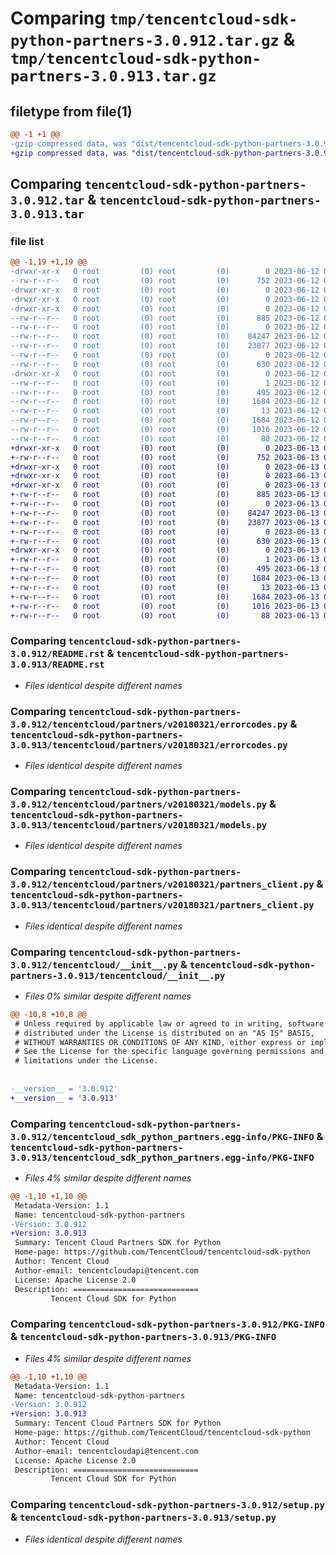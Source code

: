 # Comparing `tmp/tencentcloud-sdk-python-partners-3.0.912.tar.gz` & `tmp/tencentcloud-sdk-python-partners-3.0.913.tar.gz`

## filetype from file(1)

```diff
@@ -1 +1 @@
-gzip compressed data, was "dist/tencentcloud-sdk-python-partners-3.0.912.tar", last modified: Mon Jun 12 03:09:10 2023, max compression
+gzip compressed data, was "dist/tencentcloud-sdk-python-partners-3.0.913.tar", last modified: Tue Jun 13 02:22:24 2023, max compression
```

## Comparing `tencentcloud-sdk-python-partners-3.0.912.tar` & `tencentcloud-sdk-python-partners-3.0.913.tar`

### file list

```diff
@@ -1,19 +1,19 @@
-drwxr-xr-x   0 root         (0) root         (0)        0 2023-06-12 03:09:10.000000 tencentcloud-sdk-python-partners-3.0.912/
--rw-r--r--   0 root         (0) root         (0)      752 2023-06-12 03:09:10.000000 tencentcloud-sdk-python-partners-3.0.912/README.rst
-drwxr-xr-x   0 root         (0) root         (0)        0 2023-06-12 03:09:10.000000 tencentcloud-sdk-python-partners-3.0.912/tencentcloud/
-drwxr-xr-x   0 root         (0) root         (0)        0 2023-06-12 03:09:10.000000 tencentcloud-sdk-python-partners-3.0.912/tencentcloud/partners/
-drwxr-xr-x   0 root         (0) root         (0)        0 2023-06-12 03:09:10.000000 tencentcloud-sdk-python-partners-3.0.912/tencentcloud/partners/v20180321/
--rw-r--r--   0 root         (0) root         (0)      885 2023-06-12 03:09:10.000000 tencentcloud-sdk-python-partners-3.0.912/tencentcloud/partners/v20180321/errorcodes.py
--rw-r--r--   0 root         (0) root         (0)        0 2023-06-12 03:09:10.000000 tencentcloud-sdk-python-partners-3.0.912/tencentcloud/partners/v20180321/__init__.py
--rw-r--r--   0 root         (0) root         (0)    84247 2023-06-12 03:09:10.000000 tencentcloud-sdk-python-partners-3.0.912/tencentcloud/partners/v20180321/models.py
--rw-r--r--   0 root         (0) root         (0)    23877 2023-06-12 03:09:10.000000 tencentcloud-sdk-python-partners-3.0.912/tencentcloud/partners/v20180321/partners_client.py
--rw-r--r--   0 root         (0) root         (0)        0 2023-06-12 03:09:10.000000 tencentcloud-sdk-python-partners-3.0.912/tencentcloud/partners/__init__.py
--rw-r--r--   0 root         (0) root         (0)      630 2023-06-12 03:09:10.000000 tencentcloud-sdk-python-partners-3.0.912/tencentcloud/__init__.py
-drwxr-xr-x   0 root         (0) root         (0)        0 2023-06-12 03:09:10.000000 tencentcloud-sdk-python-partners-3.0.912/tencentcloud_sdk_python_partners.egg-info/
--rw-r--r--   0 root         (0) root         (0)        1 2023-06-12 03:09:10.000000 tencentcloud-sdk-python-partners-3.0.912/tencentcloud_sdk_python_partners.egg-info/dependency_links.txt
--rw-r--r--   0 root         (0) root         (0)      495 2023-06-12 03:09:10.000000 tencentcloud-sdk-python-partners-3.0.912/tencentcloud_sdk_python_partners.egg-info/SOURCES.txt
--rw-r--r--   0 root         (0) root         (0)     1684 2023-06-12 03:09:10.000000 tencentcloud-sdk-python-partners-3.0.912/tencentcloud_sdk_python_partners.egg-info/PKG-INFO
--rw-r--r--   0 root         (0) root         (0)       13 2023-06-12 03:09:10.000000 tencentcloud-sdk-python-partners-3.0.912/tencentcloud_sdk_python_partners.egg-info/top_level.txt
--rw-r--r--   0 root         (0) root         (0)     1684 2023-06-12 03:09:10.000000 tencentcloud-sdk-python-partners-3.0.912/PKG-INFO
--rw-r--r--   0 root         (0) root         (0)     1016 2023-06-12 03:09:10.000000 tencentcloud-sdk-python-partners-3.0.912/setup.py
--rw-r--r--   0 root         (0) root         (0)       88 2023-06-12 03:09:10.000000 tencentcloud-sdk-python-partners-3.0.912/setup.cfg
+drwxr-xr-x   0 root         (0) root         (0)        0 2023-06-13 02:22:24.000000 tencentcloud-sdk-python-partners-3.0.913/
+-rw-r--r--   0 root         (0) root         (0)      752 2023-06-13 02:22:24.000000 tencentcloud-sdk-python-partners-3.0.913/README.rst
+drwxr-xr-x   0 root         (0) root         (0)        0 2023-06-13 02:22:24.000000 tencentcloud-sdk-python-partners-3.0.913/tencentcloud/
+drwxr-xr-x   0 root         (0) root         (0)        0 2023-06-13 02:22:24.000000 tencentcloud-sdk-python-partners-3.0.913/tencentcloud/partners/
+drwxr-xr-x   0 root         (0) root         (0)        0 2023-06-13 02:22:24.000000 tencentcloud-sdk-python-partners-3.0.913/tencentcloud/partners/v20180321/
+-rw-r--r--   0 root         (0) root         (0)      885 2023-06-13 02:22:24.000000 tencentcloud-sdk-python-partners-3.0.913/tencentcloud/partners/v20180321/errorcodes.py
+-rw-r--r--   0 root         (0) root         (0)        0 2023-06-13 02:22:24.000000 tencentcloud-sdk-python-partners-3.0.913/tencentcloud/partners/v20180321/__init__.py
+-rw-r--r--   0 root         (0) root         (0)    84247 2023-06-13 02:22:24.000000 tencentcloud-sdk-python-partners-3.0.913/tencentcloud/partners/v20180321/models.py
+-rw-r--r--   0 root         (0) root         (0)    23877 2023-06-13 02:22:24.000000 tencentcloud-sdk-python-partners-3.0.913/tencentcloud/partners/v20180321/partners_client.py
+-rw-r--r--   0 root         (0) root         (0)        0 2023-06-13 02:22:24.000000 tencentcloud-sdk-python-partners-3.0.913/tencentcloud/partners/__init__.py
+-rw-r--r--   0 root         (0) root         (0)      630 2023-06-13 02:22:24.000000 tencentcloud-sdk-python-partners-3.0.913/tencentcloud/__init__.py
+drwxr-xr-x   0 root         (0) root         (0)        0 2023-06-13 02:22:24.000000 tencentcloud-sdk-python-partners-3.0.913/tencentcloud_sdk_python_partners.egg-info/
+-rw-r--r--   0 root         (0) root         (0)        1 2023-06-13 02:22:24.000000 tencentcloud-sdk-python-partners-3.0.913/tencentcloud_sdk_python_partners.egg-info/dependency_links.txt
+-rw-r--r--   0 root         (0) root         (0)      495 2023-06-13 02:22:24.000000 tencentcloud-sdk-python-partners-3.0.913/tencentcloud_sdk_python_partners.egg-info/SOURCES.txt
+-rw-r--r--   0 root         (0) root         (0)     1684 2023-06-13 02:22:24.000000 tencentcloud-sdk-python-partners-3.0.913/tencentcloud_sdk_python_partners.egg-info/PKG-INFO
+-rw-r--r--   0 root         (0) root         (0)       13 2023-06-13 02:22:24.000000 tencentcloud-sdk-python-partners-3.0.913/tencentcloud_sdk_python_partners.egg-info/top_level.txt
+-rw-r--r--   0 root         (0) root         (0)     1684 2023-06-13 02:22:24.000000 tencentcloud-sdk-python-partners-3.0.913/PKG-INFO
+-rw-r--r--   0 root         (0) root         (0)     1016 2023-06-13 02:22:24.000000 tencentcloud-sdk-python-partners-3.0.913/setup.py
+-rw-r--r--   0 root         (0) root         (0)       88 2023-06-13 02:22:24.000000 tencentcloud-sdk-python-partners-3.0.913/setup.cfg
```

### Comparing `tencentcloud-sdk-python-partners-3.0.912/README.rst` & `tencentcloud-sdk-python-partners-3.0.913/README.rst`

 * *Files identical despite different names*

### Comparing `tencentcloud-sdk-python-partners-3.0.912/tencentcloud/partners/v20180321/errorcodes.py` & `tencentcloud-sdk-python-partners-3.0.913/tencentcloud/partners/v20180321/errorcodes.py`

 * *Files identical despite different names*

### Comparing `tencentcloud-sdk-python-partners-3.0.912/tencentcloud/partners/v20180321/models.py` & `tencentcloud-sdk-python-partners-3.0.913/tencentcloud/partners/v20180321/models.py`

 * *Files identical despite different names*

### Comparing `tencentcloud-sdk-python-partners-3.0.912/tencentcloud/partners/v20180321/partners_client.py` & `tencentcloud-sdk-python-partners-3.0.913/tencentcloud/partners/v20180321/partners_client.py`

 * *Files identical despite different names*

### Comparing `tencentcloud-sdk-python-partners-3.0.912/tencentcloud/__init__.py` & `tencentcloud-sdk-python-partners-3.0.913/tencentcloud/__init__.py`

 * *Files 0% similar despite different names*

```diff
@@ -10,8 +10,8 @@
 # Unless required by applicable law or agreed to in writing, software
 # distributed under the License is distributed on an "AS IS" BASIS,
 # WITHOUT WARRANTIES OR CONDITIONS OF ANY KIND, either express or implied.
 # See the License for the specific language governing permissions and
 # limitations under the License.
 
 
-__version__ = '3.0.912'
+__version__ = '3.0.913'
```

### Comparing `tencentcloud-sdk-python-partners-3.0.912/tencentcloud_sdk_python_partners.egg-info/PKG-INFO` & `tencentcloud-sdk-python-partners-3.0.913/tencentcloud_sdk_python_partners.egg-info/PKG-INFO`

 * *Files 4% similar despite different names*

```diff
@@ -1,10 +1,10 @@
 Metadata-Version: 1.1
 Name: tencentcloud-sdk-python-partners
-Version: 3.0.912
+Version: 3.0.913
 Summary: Tencent Cloud Partners SDK for Python
 Home-page: https://github.com/TencentCloud/tencentcloud-sdk-python
 Author: Tencent Cloud
 Author-email: tencentcloudapi@tencent.com
 License: Apache License 2.0
 Description: ============================
         Tencent Cloud SDK for Python
```

### Comparing `tencentcloud-sdk-python-partners-3.0.912/PKG-INFO` & `tencentcloud-sdk-python-partners-3.0.913/PKG-INFO`

 * *Files 4% similar despite different names*

```diff
@@ -1,10 +1,10 @@
 Metadata-Version: 1.1
 Name: tencentcloud-sdk-python-partners
-Version: 3.0.912
+Version: 3.0.913
 Summary: Tencent Cloud Partners SDK for Python
 Home-page: https://github.com/TencentCloud/tencentcloud-sdk-python
 Author: Tencent Cloud
 Author-email: tencentcloudapi@tencent.com
 License: Apache License 2.0
 Description: ============================
         Tencent Cloud SDK for Python
```

### Comparing `tencentcloud-sdk-python-partners-3.0.912/setup.py` & `tencentcloud-sdk-python-partners-3.0.913/setup.py`

 * *Files identical despite different names*

